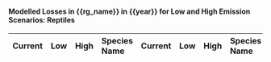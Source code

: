 

#### Modelled Losses in {{rg_name}} in {{year}} for Low and High Emission Scenarios: Reptiles

| Current | Low | High | Species Name | Current | Low | High | Species Name |
|:-------:|:---:|:----:|:-------------|:-------:|:---:|:----:|:-------------|
